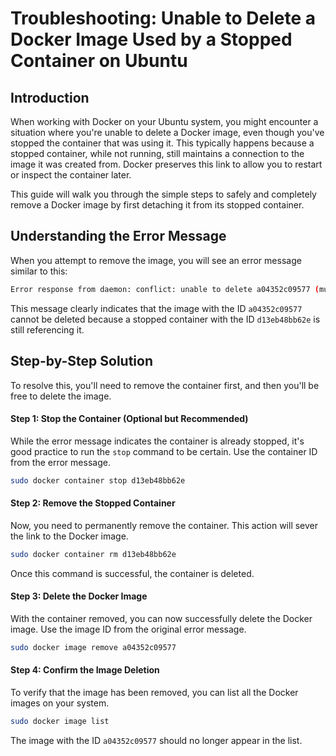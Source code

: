 # Troubleshooting: Unable to Delete a Docker Image Used by a Stopped Container on Ubuntu

## Introduction

When working with Docker on your Ubuntu system, you might encounter a situation where you're unable to delete a Docker image, even though you've stopped the container that was using it. This typically happens because a stopped container, while not running, still maintains a connection to the image it was created from. Docker preserves this link to allow you to restart or inspect the container later.

This guide will walk you through the simple steps to safely and completely remove a Docker image by first detaching it from its stopped container.

## Understanding the Error Message

When you attempt to remove the image, you will see an error message similar to this:

```bash
Error response from daemon: conflict: unable to delete a04352c09577 (must be forced) - image is being used by stopped container d13eb48bb62e
```

This message clearly indicates that the image with the ID `a04352c09577` cannot be deleted because a stopped container with the ID `d13eb48bb62e` is still referencing it.

## Step-by-Step Solution

To resolve this, you'll need to remove the container first, and then you'll be free to delete the image.

#### Step 1: Stop the Container (Optional but Recommended)

While the error message indicates the container is already stopped, it's good practice to run the `stop` command to be certain. Use the container ID from the error message.

```bash
sudo docker container stop d13eb48bb62e
```

#### Step 2: Remove the Stopped Container

Now, you need to permanently remove the container. This action will sever the link to the Docker image.

```bash
sudo docker container rm d13eb48bb62e
```

Once this command is successful, the container is deleted.

#### Step 3: Delete the Docker Image

With the container removed, you can now successfully delete the Docker image. Use the image ID from the original error message.

```bash
sudo docker image remove a04352c09577
```

#### Step 4: Confirm the Image Deletion

To verify that the image has been removed, you can list all the Docker images on your system.

```bash
sudo docker image list
```

The image with the ID `a04352c09577` should no longer appear in the list.
